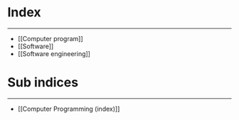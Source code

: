 # Index
---
- [[Computer program]]
- [[Software]]
- [[Software engineering]]

# Sub indices
---
- [[Computer Programming (index)]]